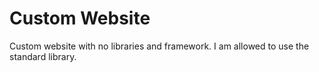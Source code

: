 # Custom Website
Custom website with no libraries and framework. I am allowed to use the standard library.
